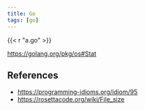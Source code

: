 ```yaml
---
title: Go
tags: [go]
---
```


{{< r "a.go" >}}

<https://golang.org/pkg/os#Stat>

## References

- <https://programming-idioms.org/idiom/95>
- <https://rosettacode.org/wiki/File_size>
